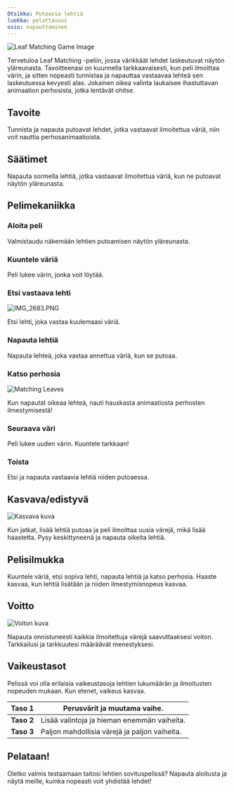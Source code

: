```yaml
---
Otsikko: Putoavia lehtiä
luokka: pelattavuus
osio: napauttaminen
---
```

![Leaf Matching Game Image](https://help.Studycat.com/hc/article_attachments/34975872015385)


Tervetuloa Leaf Matching -peliin, jossa värikkäät lehdet laskeutuvat näytön yläreunasta. Tavoitteenasi on kuunnella tarkkaavaisesti, kun peli ilmoittaa värin, ja sitten nopeasti tunnistaa ja napauttaa vastaavaa lehteä sen laskeutuessa kevyesti alas. Jokainen oikea valinta laukaisee ihastuttavan animaation perhosista, jotka lentävät ohitse.


## Tavoite


Tunnista ja napauta putoavat lehdet, jotka vastaavat ilmoitettua väriä, niin voit nauttia perhosanimaatioista.


## Säätimet


Napauta sormella lehtiä, jotka vastaavat ilmoitettua väriä, kun ne putoavat näytön yläreunasta.


## Pelimekaniikka


### Aloita peli


Valmistaudu näkemään lehtien putoamisen näytön yläreunasta.


### Kuuntele väriä


Peli lukee värin, jonka voit löytää.


### Etsi vastaava lehti


![IMG_2683.PNG](https://help.Studycat.com/hc/article_attachments/34823542330905)


Etsi lehti, joka vastaa kuulemaasi väriä.


### Napauta lehtiä


Napauta lehteä, joka vastaa annettua väriä, kun se putoaa.


### Katso perhosia


![Matching Leaves](https://help.Studycat.com/hc/article_attachments/34975872017177)


Kun napautat oikeaa lehteä, nauti hauskasta animaatiosta perhosten ilmestymisestä!


### Seuraava väri


Peli lukee uuden värin. Kuuntele tarkkaan!


### Toista


Etsi ja napauta vastaavia lehtiä niiden putoaessa.


## Kasvava/edistyvä


![Kasvava kuva](https://help.Studycat.com/hc/article_attachments/34918104076185)


Kun jatkat, lisää lehtiä putoaa ja peli ilmoittaa uusia värejä, mikä lisää haastetta. Pysy keskittyneenä ja napauta oikeita lehtiä.


## Pelisilmukka


Kuuntele väriä, etsi sopiva lehti, napauta lehtiä ja katso perhosia. Haaste kasvaa, kun lehtiä lisätään ja niiden ilmestymisnopeus kasvaa.


## Voitto


![Voiton kuva](https://help.Studycat.com/hc/article_attachments/34918075320217)


Napauta onnistuneesti kaikkia ilmoitettuja värejä saavuttaaksesi voiton. Tarkkailusi ja tarkkuutesi määräävät menestyksesi.


## Vaikeustasot


Pelissä voi olla erilaisia ​​vaikeustasoja lehtien lukumäärän ja ilmoitusten nopeuden mukaan. Kun etenet, vaikeus kasvaa.




| **Taso 1** | Perusvärit ja muutama vaihe. |
| --- | --- |
| **Taso 2** | Lisää valintoja ja hieman enemmän vaiheita. |
| **Taso 3** | Paljon mahdollisia värejä ja paljon vaiheita. |


## Pelataan!


Oletko valmis testaamaan taitosi lehtien sovituspelissä? Napauta aloitusta ja näytä meille, kuinka nopeasti voit yhdistää lehdet!